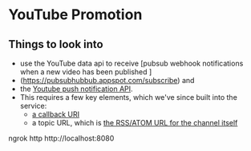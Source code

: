 # YouTube Promotion 

## Things to look into 
* use the YouTube data api to receive [pubsub webhook notifications when a new video has been published ]
* (https://pubsubhubbub.appspot.com/subscribe) and 
* the [Youtube push notification API](https://developers.google.com/youtube/v3/guides/push_notifications).
* This requires a few key elements, which we've since built into the service:
  * [a callback URI](https://api.coffeesoftware.com/refresh)
  * a topic URL, which is [the RSS/ATOM URL for the channel itself]()



ngrok http http://localhost:8080

